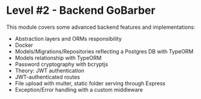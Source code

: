 # Level #2 - Backend GoBarber

This module covers some advanced backend features and implementations:

- Abstraction layers and ORMs responsibility
- Docker
- Models/Migrations/Repositories reflecting a Postgres DB with TypeORM
- Models relationship with TypeORM
- Password cryptography with bcryptjs
- Theory: JWT authentication
- JWT-authenticated routes
- File upload with multer, static folder serving through Express
- Exception/Error handling with a custom middleware
